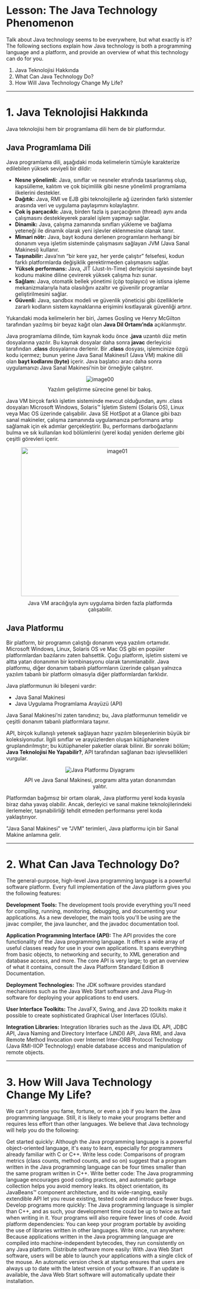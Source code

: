 # Lesson: The Java Technology Phenomenon
Talk about Java technology seems to be everywhere, but what exactly is it? The following sections explain how Java technology is both a programming language and a platform, and provide an overview of what this technology can do for you.

1. Java Teknolojisi Hakkında
2. What Can Java Technology Do?
3. How Will Java Technology Change My Life?

---

# 1. Java Teknolojisi Hakkında

Java teknolojisi hem bir programlama dili hem de bir platformdur.

## Java Programlama Dili

Java programlama dili, aşağıdaki moda kelimelerin tümüyle karakterize edilebilen yüksek seviyeli bir dildir:

- **Nesne yönelimli:** Java, sınıflar ve nesneler etrafında tasarlanmış olup, kapsülleme, kalıtım ve çok biçimlilik gibi nesne yönelimli programlama ilkelerini destekler.
- **Dağıtık:** Java, RMI ve EJB gibi teknolojilerle ağ üzerinden farklı sistemler arasında veri ve uygulama paylaşımını kolaylaştırır.
- **Çok iş parçacıklı:** Java, birden fazla iş parçacığının (thread) aynı anda çalışmasını destekleyerek paralel işlem yapmayı sağlar.
- **Dinamik:** Java, çalışma zamanında sınıfları yükleme ve bağlama yeteneği ile dinamik olarak yeni işlevler eklenmesine olanak tanır.
- **Mimari nötr:** Java, bayt koduna derlenen programların herhangi bir donanım veya işletim sisteminde çalışmasını sağlayan JVM (Java Sanal Makinesi) kullanır.
- **Taşınabilir:** Java’nın “bir kere yaz, her yerde çalıştır” felsefesi, kodun farklı platformlarda değişiklik gerektirmeden çalışmasını sağlar.
- **Yüksek performans:** Java, JIT (Just-In-Time) derleyicisi sayesinde bayt kodunu makine diline çevirerek yüksek çalışma hızı sunar.
- **Sağlam:** Java, otomatik bellek yönetimi (çöp toplayıcı) ve istisna işleme mekanizmalarıyla hata olasılığını azaltır ve güvenilir programlar geliştirilmesini sağlar.
- **Güvenli:** Java, sandbox modeli ve güvenlik yöneticisi gibi özelliklerle zararlı kodların sistem kaynaklarına erişimini kısıtlayarak güvenliği artırır.

Yukarıdaki moda kelimelerin her biri, James Gosling ve Henry McGilton tarafından yazılmış bir beyaz kağıt olan **Java Dil Ortamı’nda** açıklanmıştır.

Java programlama dilinde, tüm kaynak kodu önce **.java** uzantılı düz metin dosyalarına yazılır. Bu kaynak dosyalar daha sonra **javac** derleyicisi tarafından **.class** dosyalarına derlenir. Bir **.class** dosyası, işlemcinize özgü kodu içermez; bunun yerine Java Sanal Makinesi1 (Java VM) makine dili olan **bayt kodlarını (byte)** içerir. Java başlatıcı aracı daha sonra uygulamanızı Java Sanal Makinesi’nin bir örneğiyle çalıştırır.

<figure style="text-align: center;">
  <img src="https://docs.oracle.com/javase/tutorial/figures/getStarted/getStarted-compiler.gif" alt="image00" style="max-width: 100%; height: auto;">
  <figcaption style="margin-top: 10px;">Yazılım geliştirme sürecine genel bir bakış.</figcaption>
</figure>

Java VM birçok farklı işletim sisteminde mevcut olduğundan, aynı .class dosyaları Microsoft Windows, Solaris™ İşletim Sistemi (Solaris OS), Linux veya Mac OS üzerinde çalışabilir. Java SE HotSpot at a Glance gibi bazı sanal makineler, çalışma zamanında uygulamanıza performans artışı sağlamak için ek adımlar gerçekleştirir. Bu, performans darboğazlarını bulma ve sık kullanılan kod bölümlerini (yerel koda) yeniden derleme gibi çeşitli görevleri içerir.

<figure style="text-align: center;">
  <img src="https://docs.oracle.com/javase/tutorial/figures/getStarted/helloWorld.gif" alt="image01" style="width: 500px; height: 400px;">
  <figcaption style="margin-top: 10px;">Java VM aracılığıyla aynı uygulama birden fazla platformda çalışabilir.</figcaption>
</figure>

## Java Platformu

Bir platform, bir programın çalıştığı donanım veya yazılım ortamıdır. Microsoft Windows, Linux, Solaris OS ve Mac OS gibi en popüler platformlardan bazılarını zaten bahsettik. Çoğu platform, işletim sistemi ve altta yatan donanımın bir kombinasyonu olarak tanımlanabilir. Java platformu, diğer donanım tabanlı platformların üzerinde çalışan yalnızca yazılım tabanlı bir platform olmasıyla diğer platformlardan farklıdır.

Java platformunun iki bileşeni vardır:

- Java Sanal Makinesi
- Java Uygulama Programlama Arayüzü (API)

Java Sanal Makinesi’ni zaten tanıdınız; bu, Java platformunun temelidir ve çeşitli donanım tabanlı platformlara taşınır.

API, birçok kullanışlı yetenek sağlayan hazır yazılım bileşenlerinin büyük bir koleksiyonudur. İlgili sınıflar ve arayüzlerden oluşan kütüphanelere gruplandırılmıştır; bu kütüphaneler paketler olarak bilinir. Bir sonraki bölüm; **Java Teknolojisi Ne Yapabilir?**, API tarafından sağlanan bazı işlevsellikleri vurgular.

<figure style="text-align: center;">
  <img src="https://docs.oracle.com/javase/tutorial/figures/getStarted/getStarted-jvm.gif" alt="Java Platformu Diyagramı" style="max-width: 100%; height: auto;">
  <figcaption style="margin-top: 10px;">API ve Java Sanal Makinesi, programı altta yatan donanımdan yalıtır.</figcaption>
</figure>

Platformdan bağımsız bir ortam olarak, Java platformu yerel koda kıyasla biraz daha yavaş olabilir. Ancak, derleyici ve sanal makine teknolojilerindeki ilerlemeler, taşınabilirliği tehdit etmeden performansı yerel koda yaklaştırıyor.

"Java Sanal Makinesi" ve "JVM" terimleri, Java platformu için bir Sanal Makine anlamına gelir.

---

# 2. What Can Java Technology Do?
The general-purpose, high-level Java programming language is a powerful software platform. Every full implementation of the Java platform gives you the following features:

**Development Tools:** The development tools provide everything you'll need for compiling, running, monitoring, debugging, and documenting your applications. As a new developer, the main tools you'll be using are the javac compiler, the java launcher, and the javadoc documentation tool.

**Application Programming Interface (API):** The API provides the core functionality of the Java programming language. It offers a wide array of useful classes ready for use in your own applications. It spans everything from basic objects, to networking and security, to XML generation and database access, and more. The core API is very large; to get an overview of what it contains, consult the Java Platform Standard Edition 8 Documentation.

**Deployment Technologies:** The JDK software provides standard mechanisms such as the Java Web Start software and Java Plug-In software for deploying your applications to end users.

**User Interface Toolkits:** The JavaFX, Swing, and Java 2D toolkits make it possible to create sophisticated Graphical User Interfaces (GUIs).

**Integration Libraries:** Integration libraries such as the Java IDL API, JDBC API, Java Naming and Directory Interface (JNDI) API, Java RMI, and Java Remote Method Invocation over Internet Inter-ORB Protocol Technology (Java RMI-IIOP Technology) enable database access and manipulation of remote objects.

---

# 3. How Will Java Technology Change My Life?

We can't promise you fame, fortune, or even a job if you learn the Java programming language. Still, it is likely to make your programs better and requires less effort than other languages. We believe that Java technology will help you do the following:

Get started quickly: Although the Java programming language is a powerful object-oriented language, it's easy to learn, especially for programmers already familiar with C or C++.
Write less code: Comparisons of program metrics (class counts, method counts, and so on) suggest that a program written in the Java programming language can be four times smaller than the same program written in C++.
Write better code: The Java programming language encourages good coding practices, and automatic garbage collection helps you avoid memory leaks. Its object orientation, its JavaBeans™ component architecture, and its wide-ranging, easily extendible API let you reuse existing, tested code and introduce fewer bugs.
Develop programs more quickly: The Java programming language is simpler than C++, and as such, your development time could be up to twice as fast when writing in it. Your programs will also require fewer lines of code.
Avoid platform dependencies: You can keep your program portable by avoiding the use of libraries written in other languages.
Write once, run anywhere: Because applications written in the Java programming language are compiled into machine-independent bytecodes, they run consistently on any Java platform.
Distribute software more easily: With Java Web Start software, users will be able to launch your applications with a single click of the mouse. An automatic version check at startup ensures that users are always up to date with the latest version of your software. If an update is available, the Java Web Start software will automatically update their installation.